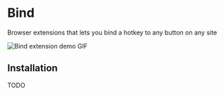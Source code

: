 # Bind

Browser extensions that lets you bind a hotkey to any button on any site

![Bind extension demo GIF](https://github.com/user-attachments/assets/5df02a64-5c5f-4d02-814a-056ddc536bd8)

## Installation

TODO

